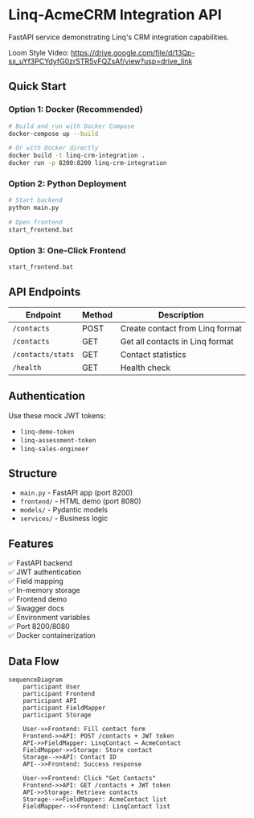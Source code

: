 # Linq-AcmeCRM Integration API

FastAPI service demonstrating Linq's CRM integration capabilities.

Loom Style Video: https://drive.google.com/file/d/13Qp-sx_uYf3PCYdyfG0zrSTR5vFQZsAf/view?usp=drive_link

##  Quick Start

### Option 1: Docker (Recommended)
```bash
# Build and run with Docker Compose
docker-compose up --build

# Or with Docker directly
docker build -t linq-crm-integration .
docker run -p 8200:8200 linq-crm-integration
```

### Option 2: Python Deployment
```bash
# Start backend
python main.py

# Open frontend
start_frontend.bat
```

### Option 3: One-Click Frontend
```bash
start_frontend.bat
```

##  API Endpoints

| Endpoint | Method | Description |
|----------|--------|-------------|
| `/contacts` | POST | Create contact from Linq format |
| `/contacts` | GET | Get all contacts in Linq format |
| `/contacts/stats` | GET | Contact statistics |
| `/health` | GET | Health check |

##  Authentication
Use these mock JWT tokens:
- `linq-demo-token`
- `linq-assessment-token`
- `linq-sales-engineer`

##  Structure
- `main.py` - FastAPI app (port 8200)
- `frontend/` - HTML demo (port 8080)
- `models/` - Pydantic models
- `services/` - Business logic

##  Features
✅ FastAPI backend  
✅ JWT authentication  
✅ Field mapping  
✅ In-memory storage  
✅ Frontend demo  
✅ Swagger docs  
✅ Environment variables  
✅ Port 8200/8080  
✅ Docker containerization


##  Data Flow

```mermaid
sequenceDiagram
    participant User
    participant Frontend
    participant API
    participant FieldMapper
    participant Storage
    
    User->>Frontend: Fill contact form
    Frontend->>API: POST /contacts + JWT token
    API->>FieldMapper: LinqContact → AcmeContact
    FieldMapper->>Storage: Store contact
    Storage-->>API: Contact ID
    API-->>Frontend: Success response
    
    User->>Frontend: Click "Get Contacts"
    Frontend->>API: GET /contacts + JWT token
    API->>Storage: Retrieve contacts
    Storage-->>FieldMapper: AcmeContact list
    FieldMapper-->>Frontend: LinqContact list
```
